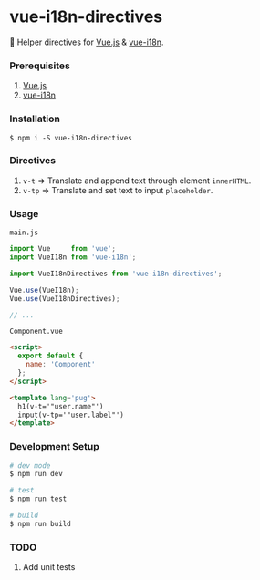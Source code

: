 # vue-i18n-directives

:flags:  Helper directives for [Vue.js](https://vuejs.org/) & [vue-i18n](https://github.com/kazupon/vue-i18n).


### Prerequisites
1. [Vue.js](https://github.com/vuejs/vue)
2. [vue-i18n](https://github.com/kazupon/vue-i18n)

### Installation
`$ npm i -S vue-i18n-directives`

### Directives
1. `v-t` => Translate and append text through element `innerHTML`.
2. `v-tp` => Translate and set text to input `placeholder`.

### Usage
`main.js`
```javascript
import Vue     from 'vue';
import VueI18n from 'vue-i18n';

import VueI18nDirectives from 'vue-i18n-directives';

Vue.use(VueI18n);
Vue.use(VueI18nDirectives);

// ...
```

`Component.vue`
```html
<script>
  export default {
    name: 'Component'
  };
</script>

<template lang='pug'>
  h1(v-t='"user.name"')
  input(v-tp='"user.label"')
</template>

```


### Development Setup

```bash
# dev mode
$ npm run dev

# test
$ npm run test

# build
$ npm run build
```

### TODO
1. Add unit tests
